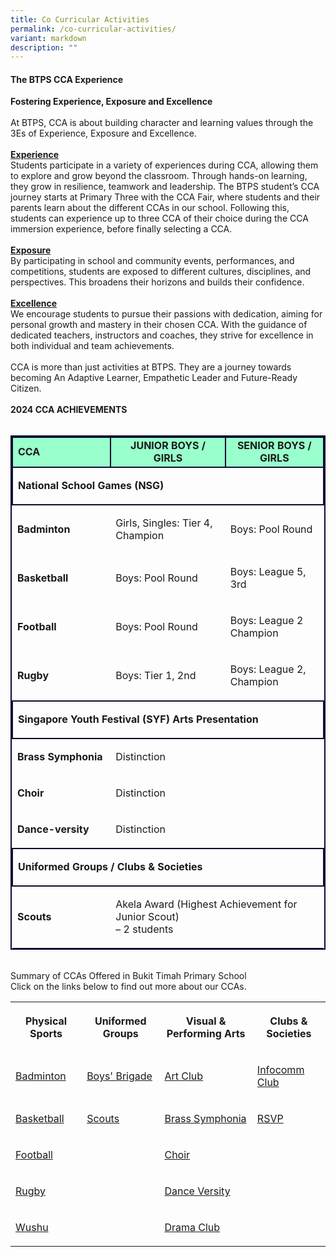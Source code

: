 ```yaml
---
title: Co Curricular Activities
permalink: /co-curricular-activities/
variant: markdown
description: ""
---
```

<h4><strong>The BTPS CCA Experience</strong></h4>
<p><strong>Fostering Experience, Exposure and Excellence</strong>
<br>
<br>At BTPS, CCA is about building character and learning values through the
3Es of Experience, Exposure and Excellence.
<br>
<br><strong><u>Experience</u></strong>
<br>Students participate in a variety of experiences during CCA, allowing
them to explore and grow beyond the classroom. Through hands-on learning,
they grow in resilience, teamwork and leadership. The BTPS student’s CCA
journey starts at Primary Three with the CCA Fair, where students and their
parents learn about the different CCAs in our school. Following this, students
can experience up to three CCA of their choice during the CCA immersion
experience, before finally selecting a CCA.
<br>
<br><strong><u>Exposure</u></strong>
<br>By participating in school and community events, performances, and competitions,
students are exposed to different cultures, disciplines, and perspectives.
This broadens their horizons and builds their confidence.
<br>
<br><strong><u>Excellence</u></strong>
<br>We encourage students to pursue their passions with dedication, aiming
for personal growth and mastery in their chosen CCA. With the guidance
of dedicated teachers, instructors and coaches, they strive for excellence
in both individual and team achievements.
<br>
<br>CCA is more than just activities at BTPS. They are a journey towards becoming
An Adaptive Learner, Empathetic Leader and Future-Ready Citizen.
<br>
<br><strong>2024 CCA ACHIEVEMENTS</strong>
<br>
<br>
</p>
<table style="border:2px solid #0A0B30">
<tbody><tr>
<td style="border:2px solid #0A0B30; background-color:#99FFCC; width:30%"><strong>CCA</strong>
</td><td style="border:2px solid #0A0B30; background-color:#99FFCC; text-align: center; width:35%"><strong>JUNIOR BOYS / GIRLS</strong>
</td><td style="border:2px solid #0A0B30; background-color:#99FFCC; text-align: center; width:30%"><strong>SENIOR BOYS / GIRLS</strong>
 </td></tr>

<tr><td rowspan="1" colspan="3" style="border:2px solid #0A0B30;">
<p><strong>National School Games (NSG)</strong></p>
</td>
</tr>
<tr>
<td rowspan="1" colspan="1">
<p><strong>Badminton</strong></p>
</td>
<td rowspan="1" colspan="1">
<p>Girls, Singles: Tier 4, Champion</p>
</td>
<td rowspan="1" colspan="1">
<p>Boys: Pool Round</p>
</td>
</tr>
<tr>
<td rowspan="1" colspan="1">
<p><strong>Basketball</strong></p>
</td>
<td rowspan="1" colspan="1">
<p>Boys: Pool Round</p>
</td>
<td rowspan="1" colspan="1">
<p>Boys: League 5, 3rd</p>
</td>
</tr>
<tr>
<td rowspan="1" colspan="1">
<p><strong>Football</strong></p>
</td>
<td rowspan="1" colspan="1">
<p>Boys: Pool Round</p>
</td>
<td rowspan="1" colspan="1">
<p>Boys: League 2 Champion</p>
</td>
</tr>
<tr>
<td rowspan="1" colspan="1">
<p><strong>Rugby</strong></p>
</td>
<td rowspan="1" colspan="1">
<p>Boys: Tier 1, 2nd</p>
</td>
<td rowspan="1" colspan="1">
<p>Boys: League 2, Champion</p>
</td>
</tr>
<tr>
<td rowspan="1" colspan="3" style="border:2px solid #0A0B30;">
<p><strong>Singapore Youth Festival (SYF) Arts Presentation</strong>
</p>
</td>
</tr>
<tr>
<td rowspan="1" colspan="1">
<p><strong>Brass Symphonia</strong></p>
</td>
<td rowspan="1" colspan="2">
<p>Distinction</p>
</td>
</tr>
<tr>
<td rowspan="1" colspan="1">
<p><strong>Choir</strong></p>
</td>
<td rowspan="1" colspan="2">
<p>Distinction</p>
</td>
</tr>
<tr>
<td rowspan="1" colspan="1">
<p><strong>Dance-versity</strong></p>
</td>
<td rowspan="1" colspan="2">
<p>Distinction</p>
</td>
</tr>
<tr>
<td rowspan="1" colspan="3" style="border:2px solid #0A0B30;">
<p><strong>Uniformed Groups / Clubs &amp; Societies</strong>
</p>
</td>
</tr>
<tr>
<td rowspan="1" colspan="1">
<p><strong>Scouts</strong></p>
</td>
<td rowspan="1" colspan="2">
<p>Akela Award (Highest Achievement for Junior Scout) <br>
– 2 students</p>
</td>
</tr>
</tbody>
</table>
<p>
<br>Summary of CCAs Offered in Bukit Timah Primary School
<br>Click on the links below to find out more about our CCAs.
<br>
</p>
<table style="minWidth: 100px">
<colgroup>
<col>
<col>
<col>
<col>
</colgroup>
<tbody>
<tr>
<th rowspan="1" colspan="1">
<p>Physical Sports</p>
</th>
<th rowspan="1" colspan="1">
<p><strong>Uniformed Groups</strong>
</p>
</th>
<th rowspan="1" colspan="1">
<p><strong>Visual &amp; Performing Arts</strong>
</p>
</th>
<th rowspan="1" colspan="1">
<p><strong>Clubs &amp; Societies</strong>
</p>
</th>
</tr>
<tr>
<td rowspan="1" colspan="1">
<p><a href="https://www.bukittimahpri.moe.edu.sg/cca/physical-sports/badminton/" rel="noopener nofollow" target="_blank">Badminton</a>
</p>
</td>
<td rowspan="1" colspan="1">
<p><a href="https://www.bukittimahpri.moe.edu.sg/cca/uniformed-groups/boys-brigade/" rel="noopener nofollow" target="_blank">Boys' Brigade</a>
</p>
</td>
<td rowspan="1" colspan="1">
<p><a href="https://www.bukittimahpri.moe.edu.sg/cca/visual-and-performing-arts/art-club/" rel="noopener nofollow" target="_blank">Art Club</a>
</p>
</td>
<td rowspan="1" colspan="1">
<p><a href="https://www.bukittimahpri.moe.edu.sg/cca/clubs-and-societies/infocomm-club/" rel="noopener nofollow" target="_blank">Infocomm Club</a>
</p>
</td>
</tr>
<tr>
<td rowspan="1" colspan="1">
<p><a href="https://www.bukittimahpri.moe.edu.sg/cca/physical-sports/basketball/" rel="noopener nofollow" target="_blank">Basketball</a>
</p>
</td>
<td rowspan="1" colspan="1">
<p><a href="https://www.bukittimahpri.moe.edu.sg/cca/uniformed-groups/scouts/" rel="noopener nofollow" target="_blank">Scouts</a>
</p>
</td>
<td rowspan="1" colspan="1">
<p><a href="https://www.bukittimahpri.moe.edu.sg/cca/visual-and-performing-arts/brass-symphonia/" rel="noopener nofollow" target="_blank">Brass Symphonia</a>
</p>
</td>
<td rowspan="1" colspan="1">
<p><a href="https://www.bukittimahpri.moe.edu.sg/cca/clubs-and-societies/rsvp/" rel="noopener nofollow" target="_blank">RSVP</a>
</p>
</td>
</tr>
<tr>
<td rowspan="1" colspan="1">
<p><a href="https://www.bukittimahpri.moe.edu.sg/cca/physical-sports/football/" rel="noopener nofollow" target="_blank">Football</a>
</p>
</td>
<td rowspan="1" colspan="1">
<p></p>
</td>
<td rowspan="1" colspan="1">
<p><a href="https://www.bukittimahpri.moe.edu.sg/cca/visual-and-performing-arts/choir/" rel="noopener nofollow" target="_blank">Choir</a>
</p>
</td>
<td rowspan="1" colspan="1">
<p></p>
</td>
</tr>
<tr>
<td rowspan="1" colspan="1">
<p><a href="https://www.bukittimahpri.moe.edu.sg/cca/physical-sports/rugby/" rel="noopener nofollow" target="_blank">Rugby</a>
</p>
</td>
<td rowspan="1" colspan="1">
<p></p>
</td>
<td rowspan="1" colspan="1">
<p><a href="https://www.bukittimahpri.moe.edu.sg/cca/visual-and-performing-arts/dance-versity/" rel="noopener nofollow" target="_blank">Dance Versity</a>
</p>
</td>
<td rowspan="1" colspan="1">
<p></p>
</td>
</tr>
<tr>
<td rowspan="1" colspan="1">
<p><a href="https://www.bukittimahpri.moe.edu.sg/wushu/" rel="noopener nofollow" target="_blank">Wushu</a>
</p>
</td>
<td rowspan="1" colspan="1">
<p></p>
</td>
<td rowspan="1" colspan="1">
<p><a href="https://www.bukittimahpri.moe.edu.sg/cca/visual-and-performing-arts/drama-club/" rel="noopener nofollow" target="_blank">Drama Club</a>
</p>
</td>
<td rowspan="1" colspan="1">
<p></p>
</td>
</tr>
</tbody>
</table>
<p></p>